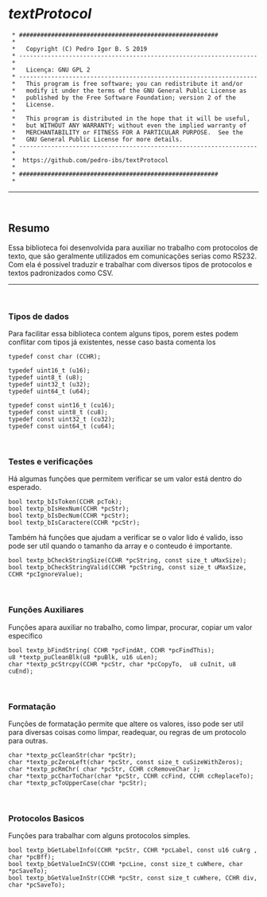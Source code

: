 
# *textProtocol*

```
 * ########################################################
 * 
 *   Copyright (C) Pedro Igor B. S 2019
 * -------------------------------------------------------------------
 *
 *   Licença: GNU GPL 2
 * -------------------------------------------------------------------
 *   This program is free software; you can redistribute it and/or
 *   modify it under the terms of the GNU General Public License as
 *   published by the Free Software Foundation; version 2 of the
 *   License.
 *
 *   This program is distributed in the hope that it will be useful,
 *   but WITHOUT ANY WARRANTY; without even the implied warranty of
 *   MERCHANTABILITY or FITNESS FOR A PARTICULAR PURPOSE.  See the
 *   GNU General Public License for more details.
 * -------------------------------------------------------------------
 * 
 *  https://github.com/pedro-ibs/textProtocol
 * 
 * ########################################################
 *
```

---

<br>
 
## **Resumo**
Essa biblioteca foi desenvolvida para auxiliar no trabalho com protocolos de texto, que são geralmente utilizados em comunicações serias como RS232. Com ela é possível traduzir e trabalhar com diversos tipos de protocolos e textos padronizados como CSV.

---

<br>

### **Tipos de dados**
Para facilitar essa biblioteca contem alguns tipos, porem estes podem conflitar com tipos já existentes, nesse caso basta comenta los  

```
typedef const char (CCHR);

typedef uint16_t (u16);
typedef uint8_t (u8);
typedef uint32_t (u32);
typedef uint64_t (u64);

typedef const uint16_t (cu16);
typedef const uint8_t (cu8);
typedef const uint32_t (cu32);
typedef const uint64_t (cu64);
```

<br>

### **Testes e verificações**
Há algumas funções que permitem verificar se um valor está dentro do esperado. 

```
bool textp_bIsToken(CCHR pcTok);
bool textp_bIsHexNum(CCHR *pcStr);
bool textp_bIsDecNum(CCHR *pcStr);
bool textp_bIsCaractere(CCHR *pcStr);
```
Também há funções que ajudam a verificar se o valor lido é valido, isso pode ser util quando o tamanho da array e o conteudo é importante.
```
bool textp_bCheckStringSize(CCHR *pcString, const size_t uMaxSize);
bool textp_bCheckStringValid(CCHR *pcString, const size_t uMaxSize, CCHR *pcIgnoreValue);
```


<br>

### **Funções Auxiliares** 
Funções apara auxiliar no trabalho, como limpar, procurar, copiar um valor especifico
```
bool textp_bFindString( CCHR *pcFindAt, CCHR *pcFindThis);
u8 *textp_puCleanBlk(u8 *puBlk, u16 uLen);
char *textp_pcStrcpy(CCHR *pcStr, char *pcCopyTo,  u8 cuInit, u8 cuEnd);
```

<br>

### **Formatação**
Funções de formatação permite que altere os valores, isso pode ser util para diversas coisas como limpar, readequar, ou regras de um protocolo para outras.  
```
char *textp_pcCleanStr(char *pcStr);
char *textp_pcZeroLeft(char *pcStr, const size_t cuSizeWithZeros);
char *textp_pcRmChr( char *pcStr, CCHR ccRemoveChar );
char *textp_pcCharToChar(char *pcStr, CCHR ccFind, CCHR ccReplaceTo);
char *textp_pcToUpperCase(char *pcStr);
```

<br>

### **Protocolos Basicos**
Funções para trabalhar com alguns protocolos simples.
```
bool textp_bGetLabelInfo(CCHR *pcStr, CCHR *pcLabel, const u16 cuArg , char *pcBff);
bool textp_bGetValueInCSV(CCHR *pcLine, const size_t cuWhere, char *pcSaveTo);
bool textp_bGetValueInStr(CCHR *pcStr, const size_t cuWhere, CCHR div, char *pcSaveTo);
```


